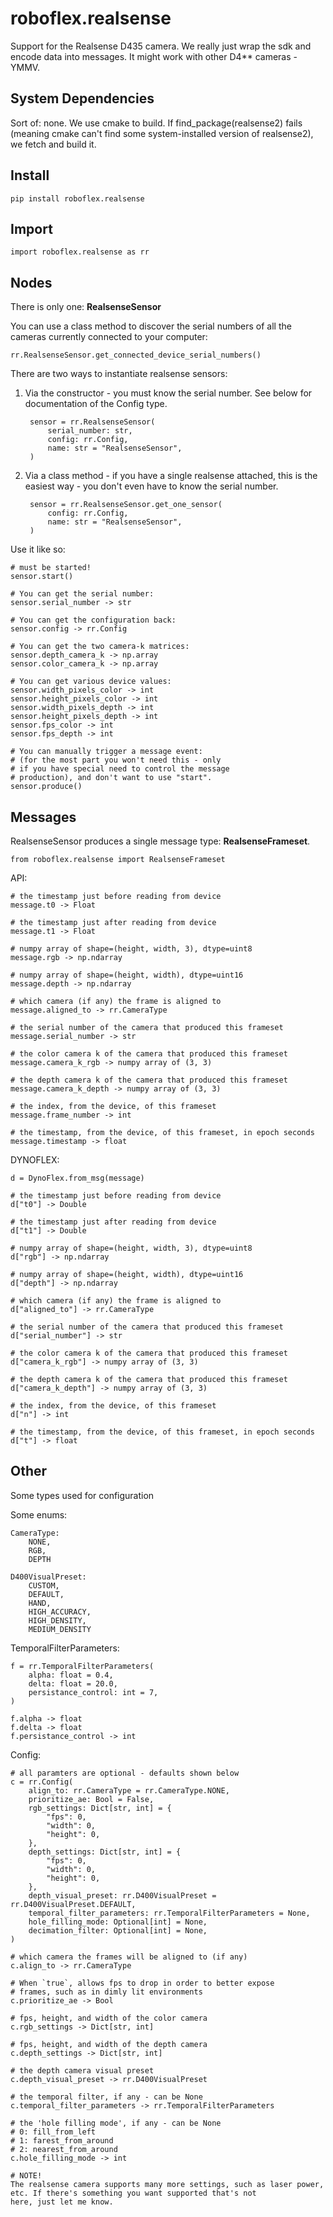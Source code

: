 # roboflex.realsense

Support for the Realsense D435 camera. We really just wrap the sdk and encode data into messages. It might work with other D4** cameras - YMMV.

## System Dependencies

Sort of: none. We use cmake to build. If find_package(realsense2) fails (meaning cmake can't find some system-installed version of realsense2), we fetch and build it. 

## Install

    pip install roboflex.realsense

## Import

    import roboflex.realsense as rr

## Nodes

There is only one: **RealsenseSensor**

You can use a class method to discover the serial numbers of all the cameras currently connected to your computer:

    rr.RealsenseSensor.get_connected_device_serial_numbers()

There are two ways to instantiate realsense sensors:

1. Via the constructor - you must know the serial number. See below for documentation of the Config type.

        sensor = rr.RealsenseSensor(
            serial_number: str,
            config: rr.Config,
            name: str = "RealsenseSensor",
        )

2. Via a class method - if you have a single realsense attached,
this is the easiest way - you don't even have to know the serial number.

        sensor = rr.RealsenseSensor.get_one_sensor(
            config: rr.Config,
            name: str = "RealsenseSensor",
        )

Use it like so:

    # must be started!
    sensor.start()

    # You can get the serial number:
    sensor.serial_number -> str

    # You can get the configuration back:
    sensor.config -> rr.Config

    # You can get the two camera-k matrices:
    sensor.depth_camera_k -> np.array
    sensor.color_camera_k -> np.array

    # You can get various device values:
    sensor.width_pixels_color -> int
    sensor.height_pixels_color -> int
    sensor.width_pixels_depth -> int
    sensor.height_pixels_depth -> int
    sensor.fps_color -> int
    sensor.fps_depth -> int

    # You can manually trigger a message event:
    # (for the most part you won't need this - only
    # if you have special need to control the message
    # production), and don't want to use "start".
    sensor.produce()


## Messages

RealsenseSensor produces a single message type: **RealsenseFrameset**.

    from roboflex.realsense import RealsenseFrameset

API:

    # the timestamp just before reading from device
    message.t0 -> Float

    # the timestamp just after reading from device
    message.t1 -> Float

    # numpy array of shape=(height, width, 3), dtype=uint8
    message.rgb -> np.ndarray

    # numpy array of shape=(height, width), dtype=uint16
    message.depth -> np.ndarray

    # which camera (if any) the frame is aligned to
    message.aligned_to -> rr.CameraType

    # the serial number of the camera that produced this frameset
    message.serial_number -> str

    # the color camera k of the camera that produced this frameset
    message.camera_k_rgb -> numpy array of (3, 3)

    # the depth camera k of the camera that produced this frameset
    message.camera_k_depth -> numpy array of (3, 3)

    # the index, from the device, of this frameset
    message.frame_number -> int

    # the timestamp, from the device, of this frameset, in epoch seconds
    message.timestamp -> float

DYNOFLEX:

    d = DynoFlex.from_msg(message)

    # the timestamp just before reading from device
    d["t0"] -> Double

    # the timestamp just after reading from device
    d["t1"] -> Double

    # numpy array of shape=(height, width, 3), dtype=uint8
    d["rgb"] -> np.ndarray

    # numpy array of shape=(height, width), dtype=uint16
    d["depth"] -> np.ndarray

    # which camera (if any) the frame is aligned to
    d["aligned_to"] -> rr.CameraType

    # the serial number of the camera that produced this frameset
    d["serial_number"] -> str

    # the color camera k of the camera that produced this frameset
    d["camera_k_rgb"] -> numpy array of (3, 3)

    # the depth camera k of the camera that produced this frameset
    d["camera_k_depth"] -> numpy array of (3, 3)

    # the index, from the device, of this frameset
    d["n"] -> int

    # the timestamp, from the device, of this frameset, in epoch seconds
    d["t"] -> float

## Other

Some types used for configuration

Some enums:

    CameraType:
        NONE,
        RGB,
        DEPTH

    D400VisualPreset:
        CUSTOM,
        DEFAULT,
        HAND,
        HIGH_ACCURACY,
        HIGH_DENSITY,
        MEDIUM_DENSITY

TemporalFilterParameters:

    f = rr.TemporalFilterParameters(
        alpha: float = 0.4,
        delta: float = 20.0,
        persistance_control: int = 7,
    )

    f.alpha -> float
    f.delta -> float
    f.persistance_control -> int

Config:

    # all paramters are optional - defaults shown below
    c = rr.Config(
        align_to: rr.CameraType = rr.CameraType.NONE,
        prioritize_ae: Bool = False,
        rgb_settings: Dict[str, int] = {
            "fps": 0,
            "width": 0,
            "height": 0,
        },
        depth_settings: Dict[str, int] = {
            "fps": 0,
            "width": 0,
            "height": 0,
        },
        depth_visual_preset: rr.D400VisualPreset = rr.D400VisualPreset.DEFAULT,
        temporal_filter_parameters: rr.TemporalFilterParameters = None,
        hole_filling_mode: Optional[int] = None,
        decimation_filter: Optional[int] = None,
    )

    # which camera the frames will be aligned to (if any)
    c.align_to -> rr.CameraType

    # When `true`, allows fps to drop in order to better expose
    # frames, such as in dimly lit environments
    c.prioritize_ae -> Bool

    # fps, height, and width of the color camera
    c.rgb_settings -> Dict[str, int]

    # fps, height, and width of the depth camera
    c.depth_settings -> Dict[str, int]

    # the depth camera visual preset
    c.depth_visual_preset -> rr.D400VisualPreset

    # the temporal filter, if any - can be None
    c.temporal_filter_parameters -> rr.TemporalFilterParameters

    # the 'hole filling mode', if any - can be None
    # 0: fill_from_left
    # 1: farest_from_around
    # 2: nearest_from_around
    c.hole_filling_mode -> int

    # NOTE!
    The realsense camera supports many more settings, such as laser power, etc. If there's something you want supported that's not
    here, just let me know.
